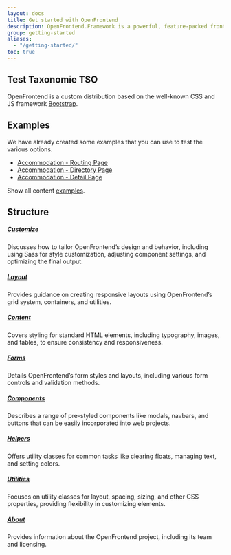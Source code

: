 ```yaml
---
layout: docs
title: Get started with OpenFrontend
description: OpenFrontend.Framework is a powerful, feature-packed frontend toolkit for the travel industry. Build anything - from prototype to production - in minutes.
group: getting-started
aliases:
  - "/getting-started/"
toc: true
---
```


## Test Taxonomie TSO 

OpenFrontend is a custom distribution based on the well-known CSS and JS framework [Bootstrap](https://getbootstrap.com/).

## Examples

We have already created some examples that you can use to test the various options.

- [Accommodation - Routing Page](/examples/routing-accommodations/)
- [Accommodation - Directory Page](/examples/directory-hotels/)
- [Accommodation - Detail Page](/examples/hotel-detail/)

Show all content [examples](/examples/).

## Structure

##### [Customize](/customize/)
Discusses how to tailor OpenFrontend’s design and behavior, including using Sass for style customization, adjusting component settings, and optimizing the final output.

##### [Layout](/layout/)
Provides guidance on creating responsive layouts using OpenFrontend’s grid system, containers, and utilities.

##### [Content](/content/)
Covers styling for standard HTML elements, including typography, images, and tables, to ensure consistency and responsiveness.

##### [Forms](/forms/)
Details OpenFrontend’s form styles and layouts, including various form controls and validation methods.

##### [Components](/components/)
Describes a range of pre-styled components like modals, navbars, and buttons that can be easily incorporated into web projects.

##### [Helpers](/helpers/)
Offers utility classes for common tasks like clearing floats, managing text, and setting colors.

##### [Utilities](/utilities/)
Focuses on utility classes for layout, spacing, sizing, and other CSS properties, providing flexibility in customizing elements.

##### [About](/about/)
Provides information about the OpenFrontend project, including its team and licensing.
